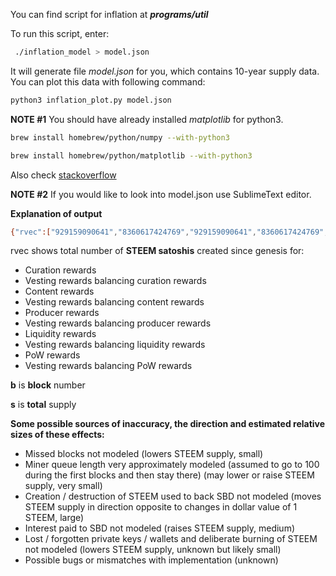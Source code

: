 You can find script for inflation at **_programs/util_**

To run this script, enter:
```bash
 ./inflation_model > model.json
```
It will generate file _model.json_ for you, which contains 10-year supply data. You can plot this data with following command:
```bash
python3 inflation_plot.py model.json
```
**NOTE #1** You should have already installed _matplotlib_ for python3.
```bash
brew install homebrew/python/numpy --with-python3
```

```bash
brew install homebrew/python/matplotlib --with-python3
```

Also check [stackoverflow](http://stackoverflow.com/a/8606026)

**NOTE #2** If you would like to look into model.json use SublimeText editor.

**Explanation of output**

```bash
{"rvec":["929159090641","8360617424769","929159090641","8360617424769","197985103985","1780051544865","195077031513","1755693283617","179687790278","1615357001502"],"b":68585000,"s":"24303404786580"}
```

rvec shows total number of **STEEM satoshis** created since genesis for:

- Curation rewards
- Vesting rewards balancing curation rewards
- Content rewards
- Vesting rewards balancing content rewards
- Producer rewards
- Vesting rewards balancing producer rewards
- Liquidity rewards
- Vesting rewards balancing liquidity rewards
- PoW rewards
- Vesting rewards balancing PoW rewards

**b** is **block** number

**s** is **total** supply

**Some possible sources of inaccuracy, the direction and estimated relative sizes of these effects:**

- Missed blocks not modeled (lowers STEEM supply, small)
- Miner queue length very approximately modeled (assumed to go to 100 during the first blocks and then stay there) (may lower or raise STEEM supply, very small)
- Creation / destruction of STEEM used to back SBD not modeled (moves STEEM supply in direction opposite to changes in dollar value of 1 STEEM, large)
- Interest paid to SBD not modeled (raises STEEM supply, medium)
- Lost / forgotten private keys / wallets and deliberate burning of STEEM not modeled (lowers STEEM supply, unknown but likely small)
- Possible bugs or mismatches with implementation (unknown)
